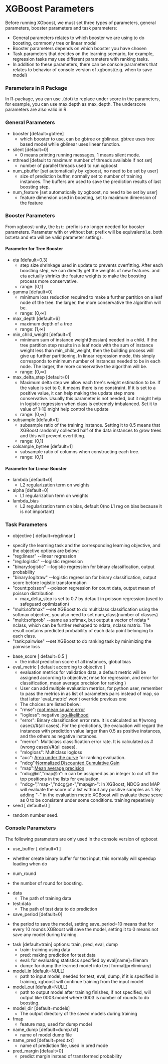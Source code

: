 XGBoost Parameters
==================
Before running XGboost, we must set three types of parameters, general parameters, booster parameters and task parameters:
- General parameters relates to which booster we are using to do boosting, commonly tree or linear model
- Booster parameters depends on which booster you have chosen
- Task parameters that decides on the learning scenario, for example, regression tasks may use different parameters with ranking tasks.
- In addition to these parameters, there can be console parameters that relates to behavior of console version of xgboost(e.g. when to save model)

### Parameters in R Package
In R-package, you can use .(dot) to replace under score in the parameters, for example, you can use max.depth as max_depth. The underscore parameters are also valid in R.

### General Parameters
* booster [default=gbtree]
  - which booster to use, can be gbtree or gblinear. gbtree uses tree based model while gblinear uses linear function.
* silent [default=0]
  - 0 means printing running messages, 1 means silent mode.
* nthread [default to maximum number of threads available if not set]
  - number of parallel threads used to run xgboost
* num_pbuffer [set automatically by xgboost, no need to be set by user]
  - size of prediction buffer, normally set to number of training instances. The buffers are used to save the prediction results of last boosting step.
* num_feature [set automatically by xgboost, no need to be set by user]
  - feature dimension used in boosting, set to maximum dimension of the feature

### Booster Parameters
From xgboost-unity, the ```bst:``` prefix is no longer needed for booster parameters. Parameter with or without bst: prefix will be equivalent(i.e. both bst:eta and eta will be valid parameter setting) .

#### Parameter for Tree Booster
* eta [default=0.3]
  - step size shrinkage used in update to prevents overfitting. After each boosting step, we can directly get the weights of new features. and eta actually shrinks the feature weights to make the boosting process more conservative.
  - range: [0,1]
* gamma [default=0]
  - minimum loss reduction required to make a further partition on a leaf node of the tree. the larger, the more conservative the algorithm will be.
  - range: [0,∞]
* max_depth [default=6]
  - maximum depth of a tree
  - range: [1,∞]
* min_child_weight [default=1]
  - minimum sum of instance weight(hessian) needed in a child. If the tree partition step results in a leaf node with the sum of instance weight less than min_child_weight, then the building process will give up further partitioning. In linear regression mode, this simply corresponds to minimum number of instances needed to be in each node. The larger, the more conservative the algorithm will be.
  - range: [0,∞]
* max_delta_step [default=0]
  - Maximum delta step we allow each tree's weight estimation to be. If the value is set to 0, it means there is no constraint. If it is set to a positive value, it can help making the update step more conservative. Usually this parameter is not needed, but it might help in logistic regression when class is extremely imbalanced. Set it to value of 1-10 might help control the update
  - range: [0,∞]
* subsample [default=1]
  - subsample ratio of the training instance. Setting it to 0.5 means that XGBoost randomly collected half of the data instances to grow trees and this will prevent overfitting.
  - range: (0,1]
* colsample_bytree [default=1]
  - subsample ratio of columns when constructing each tree.
  - range: (0,1]

#### Parameter for Linear Booster
* lambda [default=0]
  - L2 regularization term on weights
* alpha [default=0]
  - L1 regularization term on weights
* lambda_bias
  - L2 regularization term on bias, default 0(no L1 reg on bias because it is not important)

### Task Parameters
* objective [ default=reg:linear ]
 - specify the learning task and the corresponding learning objective, and the objective options are below:
 - "reg:linear" --linear regression
 - "reg:logistic" --logistic regression
 - "binary:logistic" --logistic regression for binary classification, output probability
 - "binary:logitraw" --logistic regression for binary classification, output score before logistic transformation
 - "count:poisson" --poisson regression for count data, output mean of poisson distribution
   - max_delta_step is set to 0.7 by default in poisson regression (used to safeguard optimization)
 - "multi:softmax" --set XGBoost to do multiclass classification using the softmax objective, you also need to set num_class(number of classes)
 - "multi:softprob" --same as softmax, but output a vector of ndata * nclass, which can be further reshaped to ndata, nclass matrix. The result contains predicted probability of each data point belonging to each class.
 - "rank:pairwise" --set XGBoost to do ranking task by minimizing the pairwise loss
* base_score [ default=0.5 ]
  - the initial prediction score of all instances, global bias
* eval_metric [ default according to objective ]
  - evaluation metrics for validation data, a default metric will be assigned according to objective( rmse for regression, and error for classification, mean average precision for ranking )
  - User can add multiple evaluation metrics, for python user, remember to pass the metrics in as list of parameters pairs instead of map, so that latter 'eval_metric' won't override previous one
  - The choices are listed below:
  - "rmse": [root mean square error](http://en.wikipedia.org/wiki/Root_mean_square_error)
  - "logloss": negative [log-likelihood](http://en.wikipedia.org/wiki/Log-likelihood)
  - "error": Binary classification error rate. It is calculated as #(wrong cases)/#(all cases). For the predictions, the evaluation will regard the instances with prediction value larger than 0.5 as positive instances, and the others as negative instances.
  - "merror": Multiclass classification error rate. It is calculated as #(wrong cases)/#(all cases).
  - "mlogloss":  Multiclass logloss
  - "auc": [Area under the curve](http://en.wikipedia.org/wiki/Receiver_operating_characteristic#Area_under_curve) for ranking evaluation.
  - "ndcg":[Normalized Discounted Cumulative Gain](http://en.wikipedia.org/wiki/NDCG)
  - "map":[Mean average precision](http://en.wikipedia.org/wiki/Mean_average_precision#Mean_average_precision)
  - "ndcg@n","map@n": n can be assigned as an integer to cut off the top positions in the lists for evaluation.
  - "ndcg-","map-","ndcg@n-","map@n-": In XGBoost, NDCG and MAP will evaluate the score of a list without any positive samples as 1. By adding "-" in the evaluation metric XGBoost will evaluate these score as 0 to be consistent under some conditions.
training repeatively
* seed [ default=0 ]
 - random number seed.

### Console Parameters
The following parameters are only used in the console version of xgboost
* use_buffer [ default=1 ]
 -  whether create binary buffer for text input, this normally will speedup loading when do
* num_round
 - the number of round for boosting.
* data
  - The path of training data
* test:data
  - The path of test data to do prediction
* save_period [default=0]
 - the period to save the model, setting save_period=10 means that for every 10 rounds XGBoost will save the model, setting it to 0 means not save any model during training.
* task [default=train] options: train, pred, eval, dump
  - train: training using data
  - pred: making prediction for test:data
  - eval: for evaluating statistics specified by eval[name]=filenam
  - dump: for dump the learned model into text format(preliminary)
* model_in [default=NULL]
  - path to input model, needed for test, eval, dump, if it is specified in training, xgboost will continue training from the input model
* model_out [default=NULL]
  - path to output model after training finishes, if not specified, will output like 0003.model where 0003 is number of rounds to do boosting.
* model_dir [default=models]
  - The output directory of the saved models during training
* fmap
  - feature map, used for dump model
* name_dump [default=dump.txt]
  - name of model dump file
* name_pred [default=pred.txt]
  - name of prediction file, used in pred mode
* pred_margin [default=0]
  - predict margin instead of transformed probability
